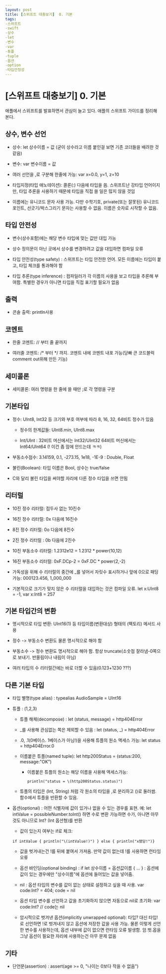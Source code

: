 ```yaml
---
layout: post
title: [스위프트 대충보기]  0. 기본
tags:
-스위프트
-swift
-상수
-let
-변수
-var
-튜플
-tuple
-옵션
-option
-타입안정성
---
```


# [스위프트 대충보기]  0. 기본

애플에서 스위프트를 발표하면서 관심이 늘고 있다. 애플의 스위프트 가이드를 정리해 본다.

## 상수, 변수 선언

- 상수: let 상수이름 = 값 (굳이 상수라고 이름 붙인걸 보면 기존 코더들을 배려한 것 같음)

- 변수: var 변수이름 = 값

- 여러 선언을 ,로 구분해 한줄에 가능: var x=0.0, y=1, z=10

- 타입지정(타입 애노테이션): 콜론(:) 다음에 타입을 씀. 스위프트난 강타입 언어이지만, 타입 추론을 사용하기 때문에 타입을 직접 쓸 일은 많지 않을 것임

- 이름에는 유니코드 문자 사용 가능. 다만 수학기호, private(또는 잘못된) 유니코드 포인트, 선긋기/박스그리기 문자는 사용할 수 없음. 이름은 숫자로 시작할 수 없음.

## 타입 안전성

- 변수(상수포함)에는 해당 변수 타입에 맞는 값만 대입 가능

- 상수 정의문이 아닌 곳에서 상수를 변경하려고 값을 대입하면 컴파일 오류

- 타입 안전성(type safety) : 스위프트는 타입 안전한 언어. 모든 이름에는 타입이 붙고, 타입 체크를 통과해야 함

- 타입 추론(type inference) : 컴파일러가 각 이름의 사용을 보고 타입을 추론해 부여함. 특별한 경우가 아니면 타입을 직접 표기할 필요가 없음

## 출력

- 콘솔 출력: println사용

## 코멘트

- 한줄 코멘트: // 부터 줄 끝까지

- 여러줄 코멘트: /* 부터 */ 까지. 코멘트 내에 코멘트 내포 가능(당빠 큰 코드블럭 comment out위해 만든 기능)

## 세미콜론

- 세미콜론: 여러 명령을 한 줄에 쓸 때만 ;로 각 명령을 구분

## 기본타입

- 정수: UInt8, Int32 등 크기와 부호 여부에 따라 8, 16, 32, 64비트 정수가 있음

    - 정수의 한계값들: UInt8.min, UInt8.max

    - Int/UInt : 32비트 머신에서는 Int32/UInt32 64비트 머신에서는 Int64/UInt64 (! 이건 좀 맘에 안드는데 ㅋㅋ)

- 부동소수점수: 3.14159, 0.1, -273.15, 1e18, -1E-9 : Double, Float

- 불린(Boolean): 타입 이름은 Bool, 상수는 true/false

- C와 달리 불린 타입을 써야할 자리에 다른 정수 타입을 쓰면 안됨

## 리터럴

- 10진 정수 리터럴: 접두사 없는 10진수

- 16진 정수 리터럴: 0x 다음에 16진수

- 8진 정수 리터럴: 0o 다음에 8진수

- 2진 정수 리터럴 : 0b 다음에 2진수

- 10진 부동소수 리터럴: 1.2312e12 = 1.2312 * power(10,12)

- 16진 부동소수 리터럴: 0xF.DCp-2 = 0xF.DC * power(2,-2)

- 가독성을 위해 수 리터럴의 중간에 _를 넣어서 자릿수 표시하거나 앞에 0으로 패딩 가능: 000123.456, 1_000_000

- 기본적으로 크기가 맞지 않은 수 리터럴을 대입하는 것은 컴파일 오류. let x:UInt8 = -1, var x:Int8 = 257

## 기본 타입간의 변환

- 명시적으로 타입 변환: UInt16(1) 등 타입이름(변환대상) 형태의 (팩토리) 메서드 사용

- 정수 -> 부동소수 변환도 물론 명시적으로 해야 함

- 부동소수 -> 정수 변환도 명시적으로 해야 함. 항상 truncate(소숫점 잘라냄-0쪽으로 보내기. 반올림이나 내림이 아님)

- 여러 타입의 수 리터럴간에는 바로 더할 수 있음(0.123+1230 ???)

## 다른 기본 타입

- 타입 별명(type alias) : typealias AudioSample = UInt16

- 튜플 : (1,2,3)

    - 튜플 해체(decompose) : let (status, message) = http404Error

    - _를 사용해 관심없는 쪽은 제외할 수 있음 : let (status, _) = http404Error

    - .0, .1(0베이스. 1베이스가 아님!)을 사용해 튜플의 원소 액세스 가능: let status = http404Error.0

    - 이름붙은 튜플(named tuple): let http200Status = (status:200, message:"OK")

        - 이름붙은 튜플의 원소는 해당 이름을 사용해 액세스가능:     

            `println("status = \(http200Status.status)")`

    - 튜플의 타입은 (Int, String) 처럼 각 원소의 타입을 ,로 분리하고 ()로 둘러쌈. 함수에서 튜플을 반환할 수 있음.

- 옵션(optional) : 어떤 식별자에 값이 있거나 없을 수 있는 경우를 표현. 예: let intValue = possibleNumber.toInt() 하면 수로 변환 가능하면 수가, 아니면 아무것도 아니므로 Int? (Int 옵션형)를 반환

    - 값이 있는지 여부는 if로 체크: 
    
    `if intValue { println("\(intValue!)") } else { println("x됐당!")}`

    - 값을 벗겨내는건 !를 뒤에 붙여서 가져옴. 만약 값이 없는데 !를 사용하면 런타임 오류

    - 옵션 바인딩(optional binding) : if let 상수이름 = 옵션값이름 { ... }  : 옵션에 값이 있는 경우에만 "상수이름"에 옵션에 들어있는 값을 넣어줌.

    - nil : 옵션 타입의 변수를 값이 없는 상태로 설정하고 싶을 때 사용. var code:Int? = 404; code = nil

    - 옵션 타입 변수를 선언하고 값을 초기화하지 않으면 자동으로 nil로 초기화: var code:Int? // code는 nil

    - 암시적으로 벗겨낸 옵션(implicitly unwrapped optional): 타입? 대신 타입!로 선언하면 !로 벗겨내지 않고 옵션에 저장한 값을 사용 가능. 물론 이렇게 선언한 변수를 사용하는데, 옵션 내부에 값이 없으면 런타임 오류 발생함. 암.벗.옵을 그냥 옵션이 필요한 자리에 사용하는건 아무 문제 없음
 
## 기타
 
- 단언문(assertion) : assert(age >= 0, "나이는 0보다 작을 수 없음")
